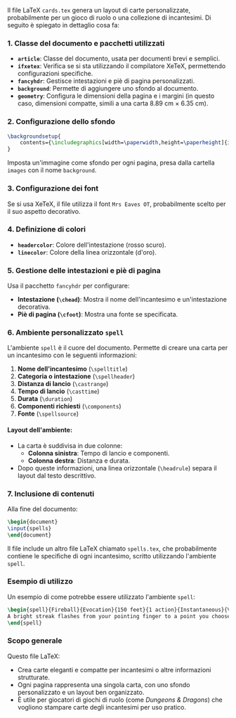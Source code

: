Il file LaTeX `cards.tex` genera un layout di carte personalizzate, probabilmente per un gioco di ruolo o una collezione di incantesimi. Di seguito è spiegato in dettaglio cosa fa:

### **1. Classe del documento e pacchetti utilizzati**
- **`article`**: Classe del documento, usata per documenti brevi e semplici.
- **`ifxetex`**: Verifica se si sta utilizzando il compilatore XeTeX, permettendo configurazioni specifiche.
- **`fancyhdr`**: Gestisce intestazioni e piè di pagina personalizzati.
- **`background`**: Permette di aggiungere uno sfondo al documento.
- **`geometry`**: Configura le dimensioni della pagina e i margini (in questo caso, dimensioni compatte, simili a una carta 8.89 cm × 6.35 cm).

### **2. Configurazione dello sfondo**
```latex
\backgroundsetup{
    contents={\includegraphics[width=\paperwidth,height=\paperheight]{images/background}}
}
```
Imposta un'immagine come sfondo per ogni pagina, presa dalla cartella `images` con il nome `background`.

### **3. Configurazione dei font**
Se si usa XeTeX, il file utilizza il font `Mrs Eaves OT`, probabilmente scelto per il suo aspetto decorativo.

### **4. Definizione di colori**
- **`headercolor`**: Colore dell'intestazione (rosso scuro).
- **`linecolor`**: Colore della linea orizzontale (d'oro).

### **5. Gestione delle intestazioni e piè di pagina**
Usa il pacchetto `fancyhdr` per configurare:
- **Intestazione (`\chead`)**: Mostra il nome dell'incantesimo e un'intestazione decorativa.
- **Piè di pagina (`\cfoot`)**: Mostra una fonte se specificata.

### **6. Ambiente personalizzato `spell`**
L'ambiente `spell` è il cuore del documento. Permette di creare una carta per un incantesimo con le seguenti informazioni:
1. **Nome dell'incantesimo** (`\spelltitle`)
2. **Categoria o intestazione** (`\spellheader`)
3. **Distanza di lancio** (`\castrange`)
4. **Tempo di lancio** (`\casttime`)
5. **Durata** (`\duration`)
6. **Componenti richiesti** (`\components`)
7. **Fonte** (`\spellsource`)

#### Layout dell'ambiente:
- La carta è suddivisa in due colonne:
  - **Colonna sinistra**: Tempo di lancio e componenti.
  - **Colonna destra**: Distanza e durata.
- Dopo queste informazioni, una linea orizzontale (`\headrule`) separa il layout dal testo descrittivo.

### **7. Inclusione di contenuti**
Alla fine del documento:
```latex
\begin{document}
\input{spells}
\end{document}
```
Il file include un altro file LaTeX chiamato `spells.tex`, che probabilmente contiene le specifiche di ogni incantesimo, scritto utilizzando l'ambiente `spell`.

### **Esempio di utilizzo**
Un esempio di come potrebbe essere utilizzato l'ambiente `spell`:
```latex
\begin{spell}{Fireball}{Evocation}{150 feet}{1 action}{Instantaneous}{V, S, M}{Player's Handbook}
A bright streak flashes from your pointing finger to a point you choose within range, and then blossoms with a low roar into an explosion of flame.
\end{spell}
```

### **Scopo generale**
Questo file LaTeX:
- Crea carte eleganti e compatte per incantesimi o altre informazioni strutturate.
- Ogni pagina rappresenta una singola carta, con uno sfondo personalizzato e un layout ben organizzato.
- È utile per giocatori di giochi di ruolo (come *Dungeons & Dragons*) che vogliono stampare carte degli incantesimi per uso pratico.
